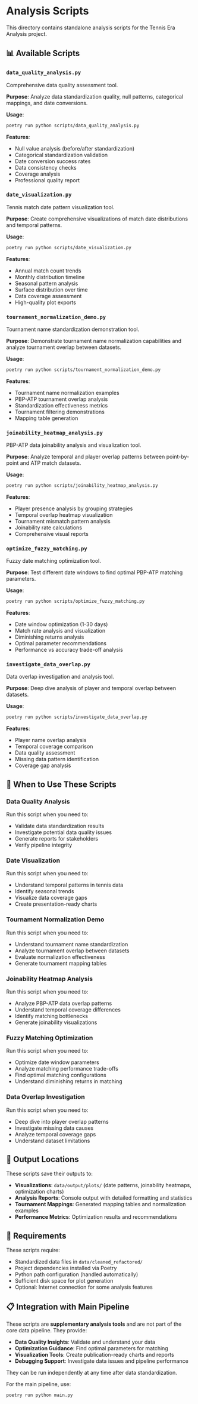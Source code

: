 # Analysis Scripts

This directory contains standalone analysis scripts for the Tennis Era Analysis project.

## 📊 Available Scripts

### `data_quality_analysis.py`
Comprehensive data quality assessment tool.

**Purpose**: Analyze data standardization quality, null patterns, categorical mappings, and date conversions.

**Usage**:
```bash
poetry run python scripts/data_quality_analysis.py
```

**Features**:
- Null value analysis (before/after standardization)
- Categorical standardization validation
- Date conversion success rates
- Data consistency checks
- Coverage analysis
- Professional quality report

### `date_visualization.py`
Tennis match date pattern visualization tool.

**Purpose**: Create comprehensive visualizations of match date distributions and temporal patterns.

**Usage**:
```bash
poetry run python scripts/date_visualization.py
```

**Features**:
- Annual match count trends
- Monthly distribution timeline
- Seasonal pattern analysis
- Surface distribution over time
- Data coverage assessment
- High-quality plot exports

### `tournament_normalization_demo.py`
Tournament name standardization demonstration tool.

**Purpose**: Demonstrate tournament name normalization capabilities and analyze tournament overlap between datasets.

**Usage**:
```bash
poetry run python scripts/tournament_normalization_demo.py
```

**Features**:
- Tournament name normalization examples
- PBP-ATP tournament overlap analysis
- Standardization effectiveness metrics
- Tournament filtering demonstrations
- Mapping table generation

### `joinability_heatmap_analysis.py`
PBP-ATP data joinability analysis and visualization tool.

**Purpose**: Analyze temporal and player overlap patterns between point-by-point and ATP match datasets.

**Usage**:
```bash
poetry run python scripts/joinability_heatmap_analysis.py
```

**Features**:
- Player presence analysis by grouping strategies
- Temporal overlap heatmap visualization
- Tournament mismatch pattern analysis
- Joinability rate calculations
- Comprehensive visual reports

### `optimize_fuzzy_matching.py`
Fuzzy date matching optimization tool.

**Purpose**: Test different date windows to find optimal PBP-ATP matching parameters.

**Usage**:
```bash
poetry run python scripts/optimize_fuzzy_matching.py
```

**Features**:
- Date window optimization (1-30 days)
- Match rate analysis and visualization
- Diminishing returns analysis
- Optimal parameter recommendations
- Performance vs accuracy trade-off analysis

### `investigate_data_overlap.py`
Data overlap investigation and analysis tool.

**Purpose**: Deep dive analysis of player and temporal overlap between datasets.

**Usage**:
```bash
poetry run python scripts/investigate_data_overlap.py
```

**Features**:
- Player name overlap analysis
- Temporal coverage comparison
- Data quality assessment
- Missing data pattern identification
- Coverage gap analysis

## 🎯 When to Use These Scripts

### Data Quality Analysis
Run this script when you need to:
- Validate data standardization results
- Investigate potential data quality issues
- Generate reports for stakeholders
- Verify pipeline integrity

### Date Visualization
Run this script when you need to:
- Understand temporal patterns in tennis data
- Identify seasonal trends
- Visualize data coverage gaps
- Create presentation-ready charts

### Tournament Normalization Demo
Run this script when you need to:
- Understand tournament name standardization
- Analyze tournament overlap between datasets
- Evaluate normalization effectiveness
- Generate tournament mapping tables

### Joinability Heatmap Analysis
Run this script when you need to:
- Analyze PBP-ATP data overlap patterns
- Understand temporal coverage differences
- Identify matching bottlenecks
- Generate joinability visualizations

### Fuzzy Matching Optimization
Run this script when you need to:
- Optimize date window parameters
- Analyze matching performance trade-offs
- Find optimal matching configurations
- Understand diminishing returns in matching

### Data Overlap Investigation
Run this script when you need to:
- Deep dive into player overlap patterns
- Investigate missing data causes
- Analyze temporal coverage gaps
- Understand dataset limitations

## 📁 Output Locations

These scripts save their outputs to:
- **Visualizations**: `data/output/plots/` (date patterns, joinability heatmaps, optimization charts)
- **Analysis Reports**: Console output with detailed formatting and statistics
- **Tournament Mappings**: Generated mapping tables and normalization examples
- **Performance Metrics**: Optimization results and recommendations

## 🔧 Requirements

These scripts require:
- Standardized data files in `data/cleaned_refactored/`
- Project dependencies installed via Poetry
- Python path configuration (handled automatically)
- Sufficient disk space for plot generation
- Optional: Internet connection for some analysis features

## 📋 Integration with Main Pipeline

These scripts are **supplementary analysis tools** and are not part of the core data pipeline. They provide:

- **Data Quality Insights**: Validate and understand your data
- **Optimization Guidance**: Find optimal parameters for matching
- **Visualization Tools**: Create publication-ready charts and reports
- **Debugging Support**: Investigate data issues and pipeline performance

They can be run independently at any time after data standardization.

For the main pipeline, use:
```bash
poetry run python main.py
``` 